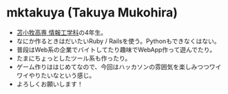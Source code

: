 mktakuya (Takuya Mukohira)
=======

* [苫小牧高専 情報工学科](http://www2.tomakomai-ct.ac.jp/dep/jo)の4年生。
* なにか作るときはだいたいRuby / Railsを使う。Pythonもできなくはない。
* 普段はWeb系の企業でバイトしてたり趣味でWebApp作って遊んでたり。
* たまにちょっとしたツール系も作ったり。
* ゲーム作りははじめてなので、今回はハッカソンの雰囲気を楽しみつつワイワイやりたいなという感じ。
* よろしくお願いします！

